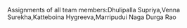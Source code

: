 Assignments of all team members:Dhulipalla Supriya,Venna Surekha,Katteboina Hygreeva,Marripudui Naga Durga Rao

